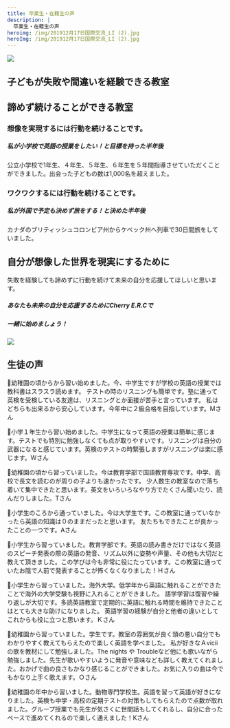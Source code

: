 ```yaml
---
title: 卒業生・在籍生の声
description: |
  卒業生・在籍生の声
heroimg: /img/201912月17日国際交流_LI (2).jpg
heroImg: /img/201912月17日国際交流_LI (2).jpg
---
```

![](/img/dsc_1015.jpg)

## **子どもが失敗や間違いを経験できる教室**

## **諦めず続けることができる教室**

### **想像を実現するには行動を続けることです。**

##### **私が小学校で英語の授業をしたい！と目標を持った半年後**

公立小学校で1年生、４年生、５年生、６年生を５年間指導させていただくことができました。出会った子どもの数は1,000名を超えました。

### **ワクワクするには行動を続けることです。**

##### **私が外国で予定も決めず旅をする！と決めた半年後**

カナダのブリティッシュコロンビア州からケベック州へ列車で30日間旅をしていました。

## **自分が想像した世界を現実にするために**

失敗を経験しても諦めずに行動を続けて未来の自分を応援してほしいと思います。

##### **あなたも未来の自分を応援するためにCherry E.R.Cで**

##### **一緒に始めましょう！**

![](/img/dsc_1369.jpg)

## 生徒の声

🍒幼稚園の頃からから習い始めました。今、中学生ですが学校の英語の授業では教科書はスラスラ読めます。
テストの時のリスニングも簡単です。塾に通って英検を受検している友達は、リスニングとか面接が苦手と言っています。
私はどちらも出来るから安心しています。今年中に２級合格を目指しています。Mさん

🍒小学１年生から習い始めました。中学生になって英語の授業は簡単に感じます。テストでも特別に勉強しなくても点が取りやすいです。リスニングは自分の武器になると感じています。英検のテストの時緊張しますがリスニングは楽に感じます。Wさん

🍒幼稚園の頃から習っていました。今は教育学部で国語教育専攻です。中学、高校で長文を読むのが周りの子よりも速かったです。
少人数生の教室なので落ち着いて集中できたと思います。英文をいろいろなやり方でたくさん聞いたり、読んだりしました。Tさん

🍒小学生のころから通っていました。今は大学生です。この教室に通っていなかったら英語の知識は０のままだったと思います。
友たちもできたことが良かったことの一つです。Aさん

🍒小学生から習っていました。教育学部です。英語の読み書きだけではなく英語のスピーチ発表の際の英語の発音、リズム以外に姿勢や声量、その他も大切だと教えて頂きました。この学びは今も非常に役にたっています。この教室に通っていたお陰で人前で発表することが怖くなくなりました！Ｈさん

🍒小学生から習っていました。海外大学。低学年から英語に触れることができたことで海外の大学受験も視野に入れることができました。
語学学習は復習や繰り返しが大切です。多読英語教室で定期的に英語に触れる時間を維持できたことはとても大きな助けになりました。
英語学習の経験が自分と他者の違いとしてこれからも役に立つと思います。Ｋさん

🍒幼稚園から習っていました。学生です。教室の雰囲気が良く頭の悪い自分でもわかりやすく教えてもらえたので楽しく英語を学べました。
私が好きなＡviciiの歌を教材にして勉強しました。The nights や Troubleなど他にも歌いながら勉強しました。先生が歌いやすいように発音や意味なども詳しく教えてくれました。おかげで曲の良さもかなり感じることができました。お気に入りの曲は今でもかなり上手く歌えます。Ｏさん

🍒幼稚園の年中から習いました。動物専門学校生。英語を習って英語が好きになりました。英検も中学・高校の定期テストの対策もしてもらえたので点数が取れました。グループ授業でも先生が気さくに世間話もしてくれるし、自分に合ったペースで進めてくれるので楽しく通えました！Kさん
